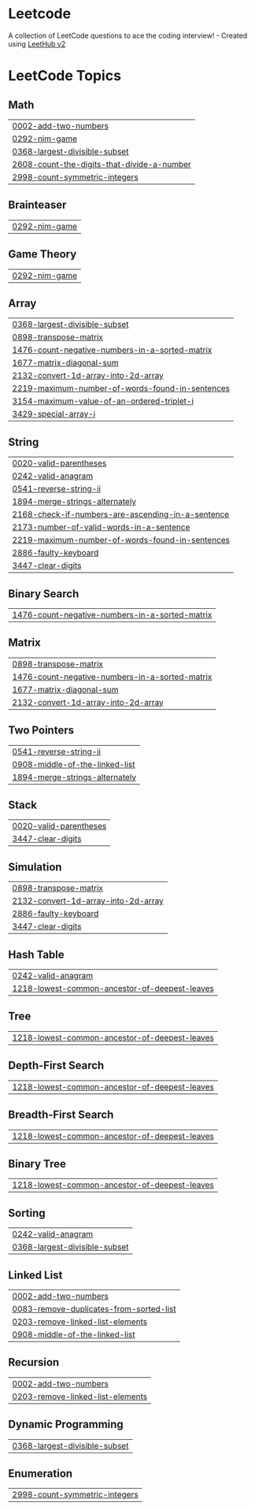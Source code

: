 # Leetcode
A collection of LeetCode questions to ace the coding interview! - Created using [LeetHub v2](https://github.com/arunbhardwaj/LeetHub-2.0)

<!---LeetCode Topics Start-->
# LeetCode Topics
## Math
|  |
| ------- |
| [0002-add-two-numbers](https://github.com/ArnoldJoneshware/Leetcode/tree/master/0002-add-two-numbers) |
| [0292-nim-game](https://github.com/ArnoldJoneshware/Leetcode/tree/master/0292-nim-game) |
| [0368-largest-divisible-subset](https://github.com/ArnoldJoneshware/Leetcode/tree/master/0368-largest-divisible-subset) |
| [2608-count-the-digits-that-divide-a-number](https://github.com/ArnoldJoneshware/Leetcode/tree/master/2608-count-the-digits-that-divide-a-number) |
| [2998-count-symmetric-integers](https://github.com/ArnoldJoneshware/Leetcode/tree/master/2998-count-symmetric-integers) |
## Brainteaser
|  |
| ------- |
| [0292-nim-game](https://github.com/ArnoldJoneshware/Leetcode/tree/master/0292-nim-game) |
## Game Theory
|  |
| ------- |
| [0292-nim-game](https://github.com/ArnoldJoneshware/Leetcode/tree/master/0292-nim-game) |
## Array
|  |
| ------- |
| [0368-largest-divisible-subset](https://github.com/ArnoldJoneshware/Leetcode/tree/master/0368-largest-divisible-subset) |
| [0898-transpose-matrix](https://github.com/ArnoldJoneshware/Leetcode/tree/master/0898-transpose-matrix) |
| [1476-count-negative-numbers-in-a-sorted-matrix](https://github.com/ArnoldJoneshware/Leetcode/tree/master/1476-count-negative-numbers-in-a-sorted-matrix) |
| [1677-matrix-diagonal-sum](https://github.com/ArnoldJoneshware/Leetcode/tree/master/1677-matrix-diagonal-sum) |
| [2132-convert-1d-array-into-2d-array](https://github.com/ArnoldJoneshware/Leetcode/tree/master/2132-convert-1d-array-into-2d-array) |
| [2219-maximum-number-of-words-found-in-sentences](https://github.com/ArnoldJoneshware/Leetcode/tree/master/2219-maximum-number-of-words-found-in-sentences) |
| [3154-maximum-value-of-an-ordered-triplet-i](https://github.com/ArnoldJoneshware/Leetcode/tree/master/3154-maximum-value-of-an-ordered-triplet-i) |
| [3429-special-array-i](https://github.com/ArnoldJoneshware/Leetcode/tree/master/3429-special-array-i) |
## String
|  |
| ------- |
| [0020-valid-parentheses](https://github.com/ArnoldJoneshware/Leetcode/tree/master/0020-valid-parentheses) |
| [0242-valid-anagram](https://github.com/ArnoldJoneshware/Leetcode/tree/master/0242-valid-anagram) |
| [0541-reverse-string-ii](https://github.com/ArnoldJoneshware/Leetcode/tree/master/0541-reverse-string-ii) |
| [1894-merge-strings-alternately](https://github.com/ArnoldJoneshware/Leetcode/tree/master/1894-merge-strings-alternately) |
| [2168-check-if-numbers-are-ascending-in-a-sentence](https://github.com/ArnoldJoneshware/Leetcode/tree/master/2168-check-if-numbers-are-ascending-in-a-sentence) |
| [2173-number-of-valid-words-in-a-sentence](https://github.com/ArnoldJoneshware/Leetcode/tree/master/2173-number-of-valid-words-in-a-sentence) |
| [2219-maximum-number-of-words-found-in-sentences](https://github.com/ArnoldJoneshware/Leetcode/tree/master/2219-maximum-number-of-words-found-in-sentences) |
| [2886-faulty-keyboard](https://github.com/ArnoldJoneshware/Leetcode/tree/master/2886-faulty-keyboard) |
| [3447-clear-digits](https://github.com/ArnoldJoneshware/Leetcode/tree/master/3447-clear-digits) |
## Binary Search
|  |
| ------- |
| [1476-count-negative-numbers-in-a-sorted-matrix](https://github.com/ArnoldJoneshware/Leetcode/tree/master/1476-count-negative-numbers-in-a-sorted-matrix) |
## Matrix
|  |
| ------- |
| [0898-transpose-matrix](https://github.com/ArnoldJoneshware/Leetcode/tree/master/0898-transpose-matrix) |
| [1476-count-negative-numbers-in-a-sorted-matrix](https://github.com/ArnoldJoneshware/Leetcode/tree/master/1476-count-negative-numbers-in-a-sorted-matrix) |
| [1677-matrix-diagonal-sum](https://github.com/ArnoldJoneshware/Leetcode/tree/master/1677-matrix-diagonal-sum) |
| [2132-convert-1d-array-into-2d-array](https://github.com/ArnoldJoneshware/Leetcode/tree/master/2132-convert-1d-array-into-2d-array) |
## Two Pointers
|  |
| ------- |
| [0541-reverse-string-ii](https://github.com/ArnoldJoneshware/Leetcode/tree/master/0541-reverse-string-ii) |
| [0908-middle-of-the-linked-list](https://github.com/ArnoldJoneshware/Leetcode/tree/master/0908-middle-of-the-linked-list) |
| [1894-merge-strings-alternately](https://github.com/ArnoldJoneshware/Leetcode/tree/master/1894-merge-strings-alternately) |
## Stack
|  |
| ------- |
| [0020-valid-parentheses](https://github.com/ArnoldJoneshware/Leetcode/tree/master/0020-valid-parentheses) |
| [3447-clear-digits](https://github.com/ArnoldJoneshware/Leetcode/tree/master/3447-clear-digits) |
## Simulation
|  |
| ------- |
| [0898-transpose-matrix](https://github.com/ArnoldJoneshware/Leetcode/tree/master/0898-transpose-matrix) |
| [2132-convert-1d-array-into-2d-array](https://github.com/ArnoldJoneshware/Leetcode/tree/master/2132-convert-1d-array-into-2d-array) |
| [2886-faulty-keyboard](https://github.com/ArnoldJoneshware/Leetcode/tree/master/2886-faulty-keyboard) |
| [3447-clear-digits](https://github.com/ArnoldJoneshware/Leetcode/tree/master/3447-clear-digits) |
## Hash Table
|  |
| ------- |
| [0242-valid-anagram](https://github.com/ArnoldJoneshware/Leetcode/tree/master/0242-valid-anagram) |
| [1218-lowest-common-ancestor-of-deepest-leaves](https://github.com/ArnoldJoneshware/Leetcode/tree/master/1218-lowest-common-ancestor-of-deepest-leaves) |
## Tree
|  |
| ------- |
| [1218-lowest-common-ancestor-of-deepest-leaves](https://github.com/ArnoldJoneshware/Leetcode/tree/master/1218-lowest-common-ancestor-of-deepest-leaves) |
## Depth-First Search
|  |
| ------- |
| [1218-lowest-common-ancestor-of-deepest-leaves](https://github.com/ArnoldJoneshware/Leetcode/tree/master/1218-lowest-common-ancestor-of-deepest-leaves) |
## Breadth-First Search
|  |
| ------- |
| [1218-lowest-common-ancestor-of-deepest-leaves](https://github.com/ArnoldJoneshware/Leetcode/tree/master/1218-lowest-common-ancestor-of-deepest-leaves) |
## Binary Tree
|  |
| ------- |
| [1218-lowest-common-ancestor-of-deepest-leaves](https://github.com/ArnoldJoneshware/Leetcode/tree/master/1218-lowest-common-ancestor-of-deepest-leaves) |
## Sorting
|  |
| ------- |
| [0242-valid-anagram](https://github.com/ArnoldJoneshware/Leetcode/tree/master/0242-valid-anagram) |
| [0368-largest-divisible-subset](https://github.com/ArnoldJoneshware/Leetcode/tree/master/0368-largest-divisible-subset) |
## Linked List
|  |
| ------- |
| [0002-add-two-numbers](https://github.com/ArnoldJoneshware/Leetcode/tree/master/0002-add-two-numbers) |
| [0083-remove-duplicates-from-sorted-list](https://github.com/ArnoldJoneshware/Leetcode/tree/master/0083-remove-duplicates-from-sorted-list) |
| [0203-remove-linked-list-elements](https://github.com/ArnoldJoneshware/Leetcode/tree/master/0203-remove-linked-list-elements) |
| [0908-middle-of-the-linked-list](https://github.com/ArnoldJoneshware/Leetcode/tree/master/0908-middle-of-the-linked-list) |
## Recursion
|  |
| ------- |
| [0002-add-two-numbers](https://github.com/ArnoldJoneshware/Leetcode/tree/master/0002-add-two-numbers) |
| [0203-remove-linked-list-elements](https://github.com/ArnoldJoneshware/Leetcode/tree/master/0203-remove-linked-list-elements) |
## Dynamic Programming
|  |
| ------- |
| [0368-largest-divisible-subset](https://github.com/ArnoldJoneshware/Leetcode/tree/master/0368-largest-divisible-subset) |
## Enumeration
|  |
| ------- |
| [2998-count-symmetric-integers](https://github.com/ArnoldJoneshware/Leetcode/tree/master/2998-count-symmetric-integers) |
<!---LeetCode Topics End-->